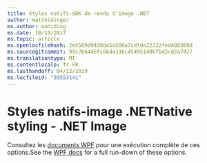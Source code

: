 ```yaml
---
title: Styles natifs-SDK de rendu d’image .NET
author: matthidinger
ms.author: mahiding
ms.date: 10/19/2017
ms.topic: article
ms.openlocfilehash: 2e5589d9438da5a586a7cdfde22322fed408360d
ms.sourcegitcommit: 99c7b64d6fc66da336c454951406fb42cd2a7427
ms.translationtype: MT
ms.contentlocale: fr-FR
ms.lasthandoff: 04/12/2019
ms.locfileid: "59553141"
---
```

# <a name="native-styling---net-image"></a><span data-ttu-id="1e16d-102">Styles natifs-image .NET</span><span class="sxs-lookup"><span data-stu-id="1e16d-102">Native styling - .NET Image</span></span>

<span data-ttu-id="1e16d-103">Consultez les [documents WPF](../net-wpf/getting-started.md) pour une exécution complète de ces options.</span><span class="sxs-lookup"><span data-stu-id="1e16d-103">See the [WPF docs](../net-wpf/getting-started.md) for a full run-down of these options.</span></span>